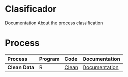 # Clasificador
Documentation About the process classification




# Process
|Process|Program|Code|Documentation|
|:------|:------|:---|:------------|
|**Clean Data**| R|[Clean](https://github.com/ResolveProductTeam/Clasificador/blob/master/Clean_Data.R)|[Documentation](doc.md)|
